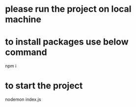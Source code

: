 
# please run the project on local machine


# to install packages use below command
npm i 


# to start the project 
nodemon index.js


